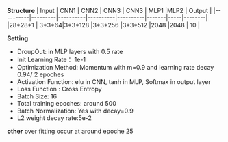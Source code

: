 
**Structure**
  | Input    | CNN1    | CNN2     | CNN3     | CNN3     | MLP1  |MLP2 | Output |
  |----------|---------|----------|----------|----------|-------|-----|--------|
  |28\*28\*1 | 3\*3\*64|3\*3\*128 |3\*3\*256 |3\*3\*512 |2048   |2048 | 10     |

**Setting**
  * DroupOut: in MLP layers with 0.5 rate
  * Init Learning Rate： 1e-1
  * Optimization Method: Momentum with m=0.9 and learning rate decay 0.94/ 2 epoches
  * Activation Function: elu in CNN, tanh in MLP, Softmax in output layer
  * Loss Function : Cross Entropy
  * Batch Size: 16
  * Total training epoches: around 500
  * Batch Normalization: Yes with decay=0.9
  * L2 weight decay rate:5e-2

**other**
over fitting occur at around epoche 25 
